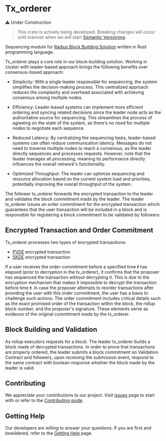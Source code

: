 # Tx_orderer

:warning: Under Construction
> This crate is actively being developed. Breaking changes will occur until mainnet when we will start [Semantic Versioning](https://semver.org/).

Sequencing module for [Radius Block Building Solution](https://github.com/radiusxyz/radius-docs-bbs/blob/main/docs/radius_block_building_solution.md) written in Rust programming language.

Tx_orderer plays a core role in our block-building solution. Working in cluster with leader-based approach brings the following benefits over consensus-based approach:

- Simplicity: With a single leader responsible for sequencing, the system simplifies the decision-making process. This centralized approach reduces the complexity and overhead associated with achieving consensus among multiple nodes.

- Efficiency: Leader-based systems can implement more efficient ordering and syncing related decisions  since the leader node acts as the authoritative source for sequencing. This streamlines the process of agreeing on the state of the system, as there's no need for multiple nodes to negotiate each sequence.

- Reduced Latency: By centralizing the sequencing tasks, leader-based systems can often reduce communication latency. Messages do not need to traverse multiple nodes to reach a consensus, as the leader directly sequences and processes requests. However, note that the leader manages all processing, meaning its performance directly influences the overall network's functionality.

- Optimized Throughput: The leader can optimize sequencing and resource allocation based on the current system load and priorities, potentially improving the overall throughput of the system.

The follower tx_orderer forwards the encrypted transaction to the leader and validates the block commitment made by the leader. The leader tx_orderer issues an order commitment for the encrypted transaction which guarantees that the user transaction will be included in a block and is responsible for registering a block commitment to be validated by followers.

## Encrypted Transaction and Order Commitment
Tx_orderer processes two types of encrypted transactions:
- [PVDE](https://ethresear.ch/t/mev-resistant-zk-rollups-with-practical-vde-pvde/12677) encrypted transaction
- [SKDE](https://ethresear.ch/t/radius-skde-enhancing-rollup-composability-with-trustless-sequencing/19185) encrypted transaction

If a user receives the order-commitment before a specified time ***t*** has elapsed (prior to decryption in the tx_orderer), it confirms that the proposer has sequenced the transaction without decrypting it. This is due to the encryption mechanism that makes it impossible to decrypt the transaction before time ***t***. In case the proposer attempts to reorder transactions after providing the user with this order commitment, the user has a basis to challenge such actions. The order commitment includes critical details such as the exact promised order of the transaction within the block, the rollup block number, and the proposer's signature. These elements serve as evidence of the original commitment made by the tx_orderer.

## Block Building and Validation
As rollup executors requests for a block. The leader tx_orderer builds a block made of decrypted transactions. In order to prove that transactions are properly ordered, the leader submits a block commitment on Validation Contract and followers, upon receiving the submission event, respond to the same contract with boolean response whether the block made by the leader is valid.

## Contributing
We appreciate your contributions to our project. Visit [issues](https://github.com/radiusxyz/tx_orderer/issues) page to start with or refer to the [Contributing guide](https://github.com/radiusxyz/radius-docs-bbs/blob/main/docs/contributing_guide.md).

## Getting Help
Our developers are willing to answer your questions. If you are first and bewildered, refer to the [Getting Help](https://github.com/radiusxyz/radius-docs-bbs/blob/main/docs/getting_help.md) page.
